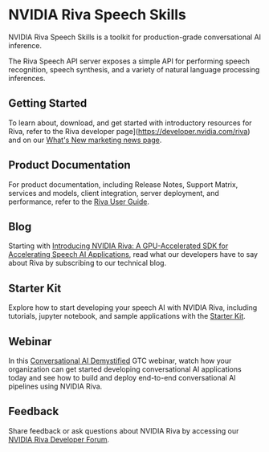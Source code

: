 # NVIDIA Riva Speech Skills
NVIDIA Riva Speech Skills is a toolkit for production-grade conversational AI inference.

The Riva Speech API server exposes a simple API for performing speech recognition, speech synthesis, 
and a variety of natural language processing inferences.

## Getting Started
To learn about, download, and get started with introductory resources for Riva, refer to the 
Riva developer page](https://developer.nvidia.com/riva) and on our [What's New marketing news page](https://developer.nvidia.com/riva/getting-started). 

## Product Documentation
For product documentation, including Release Notes, Support Matrix, services and models, client 
integration, server deployment, and performance, refer to the [Riva User Guide](https://docs.nvidia.com/deeplearning/riva/user-guide/docs/index.html).

## Blog
Starting with [Introducing NVIDIA Riva: A GPU-Accelerated SDK for Accelerating Speech AI Applications](https://developer.nvidia.com/blog/introducing-riva-a-gpu-accelerated-sdk-for-accelerating-speech-ai-apps/), 
read what our developers have to say about Riva by subscribing to our technical blog. 

## Starter Kit
Explore how to start developing your speech AI with NVIDIA Riva, including tutorials, jupyter notebook, 
and sample applications with the [Starter Kit](https://resources.nvidia.com/en-us-riva-asr-briefcase). 

## Webinar
In this [Conversational AI Demystified](https://www.nvidia.com/en-us/on-demand/session/gtcfall21-a31081/) GTC 
webinar, watch how your organization can get started developing conversational AI applications today and see 
how to build and deploy end-to-end conversational AI pipelines using NVIDIA Riva. 

## Feedback
Share feedback or ask questions about NVIDIA Riva by accessing our [NVIDIA Riva Developer Forum](https://forums.developer.nvidia.com/c/ai-data-science/deep-learning/riva/475).
